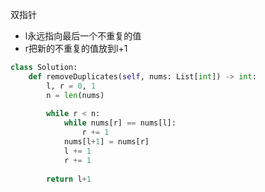 双指针

* l永远指向最后一个不重复的值
* r把新的不重复的值放到l+1


```python
class Solution:
    def removeDuplicates(self, nums: List[int]) -> int:
        l, r = 0, 1
        n = len(nums)
      
        while r < n:
            while nums[r] == nums[l]:
                r += 1
            nums[l+1] = nums[r]
            l += 1
            r += 1
      
        return l+1
```
